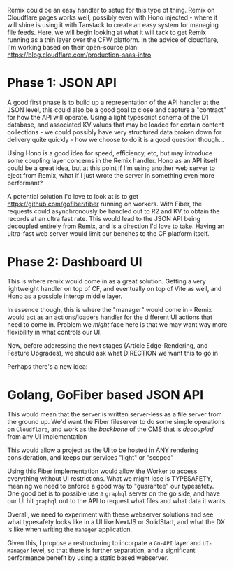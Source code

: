 Remix could be an easy handler to setup for this type of thing. Remix on Cloudflare pages works well, possibly even with Hono injected - where it will shine is using it with Tanstack to create an easy system for managing file feeds. Here, we will begin looking at what it will tack to get Remix running as a thin layer over the CFW platform. In the advice of cloudflare, I'm working based on their open-source plan: https://blog.cloudflare.com/production-saas-intro
# Phase 1: JSON API
A good first phase is to build up a representation of the API handler at the JSON level, this could also be a good goal to close and capture a "contract" for how the API will operate. Using a light typescript schema of the D1 database, and associated KV values that may be loaded for certain content collections - we could possibly have very structured data broken down for delivery quite quickly - how we choose to do it is a good question though...

Using Hono is a good idea for speed, efficiency, etc, but may introduce some coupling layer concerns in the Remix handler. Hono as an API itself could be a great idea, but at this point if I'm using another web server to eject from Remix, what if I just wrote the server in something even more performant?

A potential solution I'd love to look at is to get https://github.com/gofiber/fiber running on workers. With Fiber, the requests could asynchronously be handled out to R2 and KV to obtain the records at an ultra fast rate.  This would lead to the JSON API being decoupled entirely from Remix, and is a direction I'd love to take. Having an ultra-fast web server would limit our benches to the CF platform itself.

# Phase 2: Dashboard UI

This is where remix would come in as a great solution. Getting a very lightweight handler on top of CF, and eventually on top of Vite as well, and Hono as a possible interop middle layer.

In essence though, this is where the  "manager" would come in - Remix would act as an actions/loaders handler for the different UI actions that need to come in. Problem we *might* face here is that we may want way more flexibility in what controls our UI. 

Now, before addressing the next stages (Article Edge-Rendering, and Feature Upgrades), we should ask what DIRECTION we want this to go in

Perhaps there's a new idea:

# **Golang, GoFiber based JSON API**

This would mean that the server is written server-less as a file server from the ground up. We'd want the Fiber fileserver to do some simple operations on `Cloudflare`, and work as the *backbone* of the CMS that is *decoupled* from any UI implementation

This would allow a project as the UI to be hosted in ANY rendering consideration, and keeps our services "light" or "scoped"

Using this Fiber implementation would allow the Worker to access everything without UI restrictions. What we might lose is TYPESAFETY, meaning we need to enforce a good way to "guarantee" our typesafety. One good bet is to possible use a `graphql` server on the go side, and have our UI hit `graphql` out to the API to request what files and what data it wants.

Overall, we need to experiment with these webserver solutions and see what typesafety looks like in a UI like NextJS or SolidStart, and what the DX is like when writing the `manager` application.

Given this, I propose a restructuring to incorpate a `Go-API` layer and `UI-Manager` level, so that there is further separation, and a significant performance benefit by using a static based webserver.
